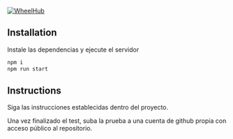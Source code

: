 [![WheelHub](https://wheelhub.es/logo/Logotipo-Vertical-Negro-Alta.png)](https://wheelhub.es/)

## Installation

Instale las dependencias y ejecute el servidor

```sh
npm i
npm run start
```


## Instructions
Siga las instrucciones establecidas dentro del proyecto.

Una vez finalizado el test, suba la prueba a una cuenta de github propia con acceso público al repositorio.
